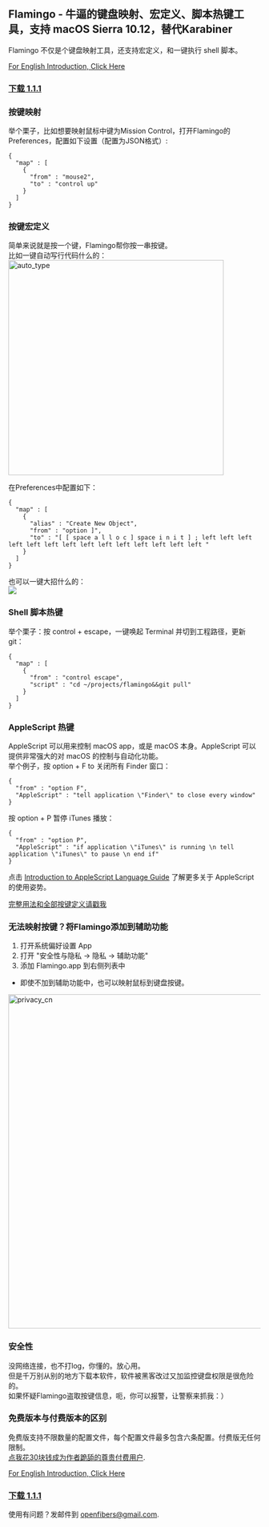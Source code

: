 ## Flamingo - 牛逼的键盘映射、宏定义、脚本热键工具，支持 macOS Sierra 10.12，替代Karabiner

Flamingo 不仅是个键盘映射工具，还支持宏定义，和一键执行 shell 脚本。  

[For English Introduction, Click Here](https://openfibers.github.io/flamingo)

### [下载 1.1.1](https://github.com/OpenFibers/flamingo/raw/master/Apps/Flamingo.app_1.1.0.zip)

### 按键映射
举个栗子，比如想要映射鼠标中键为Mission Control，打开Flamingo的Preferences，配置如下设置（配置为JSON格式）:  
```
{
  "map" : [
    {
      "from" : "mouse2",
      "to" : "control up"
    }
  ]
}
```

### 按键宏定义
简单来说就是按一个键，Flamingo帮你按一串按键。  
比如一键自动写行代码什么的：  
<img src="https://github.com/OpenFibers/flamingo/raw/master/Images/autotype.gif" alt="auto_type" style="width: 430px;"/>

在Preferences中配置如下：

```
{
  "map" : [
    {
      "alias" : "Create New Object",
      "from" : "option ]",
      "to" : "[ [ space a l l o c ] space i n i t ] ; left left left left left left left left left left left left left left "
    }
  ]
}
```

也可以一键大招什么的：  
![](https://github.com/OpenFibers/flamingo/raw/master/Images/dota2_kael.gif)

### Shell 脚本热键

举个栗子：按 control + escape，一键唤起 Terminal 并切到工程路径，更新git：  

```
{
  "map" : [
    {
      "from" : "control escape",
      "script" : "cd ~/projects/flamingo&&git pull"
    }
  ]
}
```

### AppleScript 热键

AppleScript 可以用来控制 macOS app，或是 macOS 本身。AppleScript 可以提供非常强大的对 macOS 的控制与自动化功能。  
举个例子，按 option + F to 关闭所有 Finder 窗口：  

```
{
  "from" : "option F",
  "AppleScript" : "tell application \"Finder\" to close every window"
}
```

按 option + P 暂停 iTunes 播放：

```
{
  "from" : "option P",
  "AppleScript" : "if application \"iTunes\" is running \n tell application \"iTunes\" to pause \n end if"
}
```

点击 [Introduction to AppleScript Language Guide](https://developer.apple.com/library/content/documentation/AppleScript/Conceptual/AppleScriptLangGuide/introduction/ASLR_intro.html) 了解更多关于 AppleScript 的使用姿势。  

[完整用法和全部按键定义请戳我](https://openfibers.github.io/flamingo/help_cn)

### 无法映射按键？将Flamingo添加到辅助功能
1. 打开系统偏好设置 App
2. 打开 "安全性与隐私 -> 隐私 -> 辅助功能"  
3. 添加 Flamingo.app 到右侧列表中  
* 即使不加到辅助功能中，也可以映射鼠标到键盘按键。  

<img src="https://github.com/OpenFibers/flamingo/raw/master/Images/privacy_cn.png" alt="privacy_cn" style="width: 668px;"/>

### 安全性
没网络连接，也不打log，你懂的。放心用。  
但是千万别从别的地方下载本软件，软件被黑客改过又加监控键盘权限是很危险的。  
如果怀疑Flamingo盗取按键信息，呃，你可以报警，让警察来抓我：）  

### 免费版本与付费版本的区别
免费版支持不限数量的配置文件，每个配置文件最多包含六条配置。付费版无任何限制。  
[点我花30块钱成为作者跪舔的尊贵付费用户](https://openfibers.github.io/flamingo/purchase).  

[For English Introduction, Click Here](https://openfibers.github.io/flamingo)

### [下载 1.1.1](https://github.com/OpenFibers/flamingo/raw/master/Apps/Flamingo.app_1.1.0.zip)

使用有问题？发邮件到 [openfibers@gmail.com](mailto://openfibers@gmail.com).  
